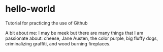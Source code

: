 # hello-world
Tutorial for practicing the use of Github 

A bit about me: 
I may be meek but there are many things that I am passionate about: cheese, Jane Austen, the color purple, big fluffy dogs, criminalizing graffiti, and wood burning fireplaces. 
